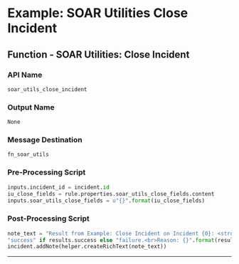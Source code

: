 <!--
    DO NOT MANUALLY EDIT THIS FILE
    THIS FILE IS AUTOMATICALLY GENERATED WITH resilient-sdk codegen
    Generated with resilient-sdk v51.0.2.2.1096
-->

# Example: SOAR Utilities Close Incident

## Function - SOAR Utilities: Close Incident

### API Name
`soar_utils_close_incident`

### Output Name
`None`

### Message Destination
`fn_soar_utils`

### Pre-Processing Script
```python
inputs.incident_id = incident.id
iu_close_fields = rule.properties.soar_utils_close_fields.content
inputs.soar_utils_close_fields = u"{}".format(iu_close_fields)
```

### Post-Processing Script
```python
note_text = "Result from Example: Close Incident on Incident {0}: <strong>{1}</strong>".format(results.inputs['incident_id'], \
"success" if results.success else "failure.<br>Reason: {}".format(results.reason))
incident.addNote(helper.createRichText(note_text))
```

---

